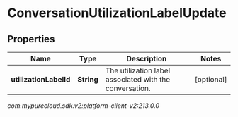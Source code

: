 # ConversationUtilizationLabelUpdate


## Properties

| Name | Type | Description | Notes |
| ------------ | ------------- | ------------- | ------------- |
| **utilizationLabelId** | **String** | The utilization label associated with the conversation. |  [optional] |




_com.mypurecloud.sdk.v2:platform-client-v2:213.0.0_
